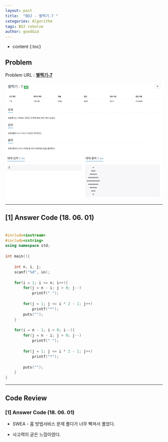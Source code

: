 ```yaml
---
layout: post
title:  "BOJ - 별찍기-7 "
categories: Algorithm
tags: BOJ reSolve
author: goodGid
---
```

* content
{:toc}


## Problem 
Problem URL : **[별찍기-7](https://www.acmicpc.net/problem/2444)**


![](/assets/img/algorithm/2444_1.png)
![](/assets/img/algorithm/2444_2.png)



---

## [1] Answer Code (18. 06. 01)


``` cpp

#include<iostream>
#include<cstring>
using namespace std;

int main(){
    
    int n, i, j;
    scanf("%d", &n);

    for(i = 1; i <= n; i++){
        for(j = n - i; j > 0; j--)
            printf(" ");
        
        for(j = 1; j <= i * 2 - 1; j++)
            printf("*");
        puts("");
    }
    
    for(i = n - 1; i > 0; i--){
        for(j = n - i; j > 0; j--)
            printf(" ");
        
        for(j = 1; j <= i * 2 - 1; j++)
            printf("*");
        
        puts("");
    }
}


```


---

## Code Review

### [1] Answer Code (18. 06. 01)

* SWEA - 홈 방법서비스 문제 풀다가 너무 빡쳐서 풀었다.

* 사고력이 굳은 느낌이였다.
